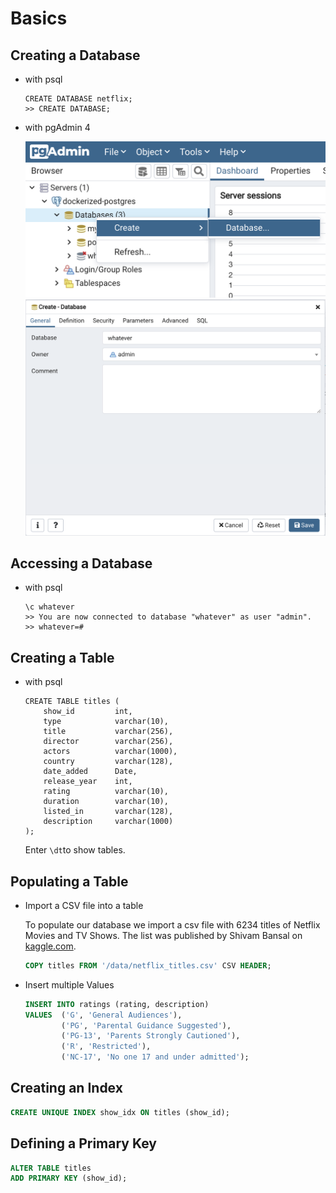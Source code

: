 # Basics

## Creating a Database

- with psql

    ```shell
    CREATE DATABASE netflix;
    >> CREATE DATABASE;
    ```

- with pgAdmin 4

    ![Screenshot pgAdmin Create Database](pgAdmin_create_database.png)
    ![Screenshot pgAdmin Create Database General Tab](pgAdmin_create_database_general_tab.png)

## Accessing a Database

- with psql

    ```shell
    \c whatever
    >> You are now connected to database "whatever" as user "admin".
    >> whatever=#
    ```

## Creating a Table

- with psql

    ```shell
    CREATE TABLE titles (
        show_id         int,
        type            varchar(10),
        title           varchar(256),
        director        varchar(256),
        actors          varchar(1000),
        country         varchar(128),
        date_added      Date,
        release_year    int,
        rating          varchar(10),
        duration        varchar(10),
        listed_in       varchar(128),
        description     varchar(1000)
    );
    ```

    Enter `\dt`to show tables.

## Populating a Table

- Import a CSV file into a table

    To populate our database we import a csv file with 6234 titles of Netflix Movies and TV Shows.
    The list was published by Shivam Bansal on [kaggle.com](https://www.kaggle.com/shivamb/netflix-shows).

    ```SQL
    COPY titles FROM '/data/netflix_titles.csv' CSV HEADER;
    ```

- Insert multiple Values

    ```SQL
    INSERT INTO ratings (rating, description)
    VALUES  ('G', 'General Audiences'),
            ('PG', 'Parental Guidance Suggested'),
            ('PG-13', 'Parents Strongly Cautioned'),
            ('R', 'Restricted'),
            ('NC-17', 'No one 17 and under admitted');
    ```

## Creating an Index

```SQL
CREATE UNIQUE INDEX show_idx ON titles (show_id);
```

## Defining a Primary Key

```SQL
ALTER TABLE titles
ADD PRIMARY KEY (show_id);
```
